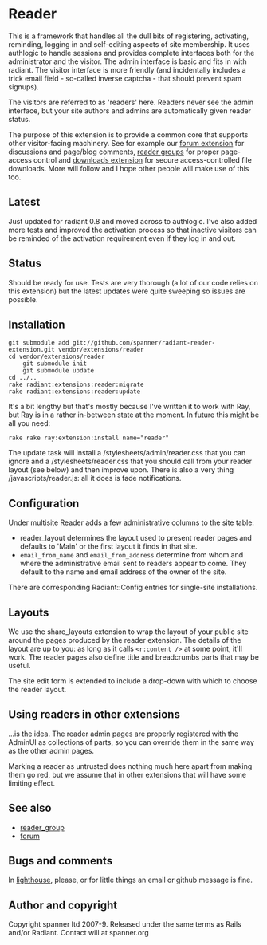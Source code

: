 # Reader

This is a framework that handles all the dull bits of registering, activating, reminding, logging in and self-editing aspects of site membership. It uses authlogic to handle sessions and provides complete interfaces both for the administrator and the visitor. The admin interface is basic and fits in with radiant. The visitor interface is more friendly (and incidentally includes a trick email field - so-called inverse captcha - that should prevent spam signups).

The visitors are referred to as 'readers' here. Readers never see the admin interface, but your site authors and admins are automatically given reader status.

The purpose of this extension is to provide a common core that supports other visitor-facing machinery. See for example our [forum extension](http://github.com/spanner/radiant-forum-extension) for discussions and page/blog comments, [reader groups](http://github.com/spanner/radiant-reader_group-extension) for proper page-access control and [downloads extension](http://github.com/spanner/radiant-downloads-extension) for secure access-controlled file downloads. More will follow and I hope other people will make use of this too.

## Latest

Just updated for radiant 0.8 and moved across to authlogic. I've also added more tests and improved the activation process so that inactive visitors can be reminded of the activation requirement even if they log in and out.

## Status

Should be ready for use. Tests are very thorough (a lot of our code relies on this extension) but the latest updates were quite sweeping so issues are possible.

## Installation

	git submodule add git://github.com/spanner/radiant-reader-extension.git vendor/extensions/reader
	cd vendor/extensions/reader
		git submodule init
		git submodule update
	cd ../..
  	rake radiant:extensions:reader:migrate
  	rake radiant:extensions:reader:update

It's a bit lengthy but that's mostly because I've written it to work with Ray, but Ray is in a rather in-between state at the moment. In future this might be all you need:

	rake rake ray:extension:install name="reader"
    
The update task will install a /stylesheets/admin/reader.css that you can ignore and a /stylesheets/reader.css that you should call from your reader layout (see below) and then improve upon. There is also a very thing /javascripts/reader.js: all it does is fade notifications.

## Configuration

Under multisite Reader adds a few administrative columns to the site table: 

* reader_layout determines the layout used to present reader pages and defaults to 'Main' or the first layout it finds in that site.
* `email_from_name` and `email_from_address` determine from whom and where the administrative email sent to readers appear to come. They default to the name and email address of the owner of the site.

There are corresponding Radiant::Config entries for single-site installations.

## Layouts

We use the share_layouts extension to wrap the layout of your public site around the pages produced by the reader extension. The details of the layout are up to you: as long as it calls `<r:content />` at some point, it'll work. The reader pages also define title and breadcrumbs parts that may be useful.

The site edit form is extended to include a drop-down with which to choose the reader layout.

## Using readers in other extensions

...is the idea. The reader admin pages are properly registered with the AdminUI as collections of parts, so you can override them in the same way as the other admin pages.

Marking a reader as untrusted does nothing much here apart from making them go red, but we assume that in other extensions that will have some limiting effect.

## See also

* [reader_group](http://github.com/spanner/radiant-reader_group-extension)
* [forum](http://github.com/spanner/radiant-forum-extension)

## Bugs and comments

In [lighthouse](http://spanner.lighthouseapp.com/projects/26912-radiant-extensions), please, or for little things an email or github message is fine.

## Author and copyright

Copyright spanner ltd 2007-9.
Released under the same terms as Rails and/or Radiant.
Contact will at spanner.org

